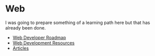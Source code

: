 # Web

I was going to prepare something of a learning path here but that has already been done.

* [Web Developer Roadmap](https://github.com/kamranahmedse/developer-roadmap)
* [Web Development Resources](https://github.com/bmorelli25/Become-A-Full-Stack-Web-Developer)
* [Articles](https://codeburst.io/)
